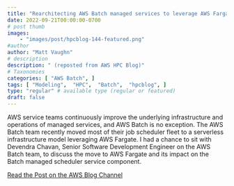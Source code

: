 ```yaml
---
title: "Rearchitecting AWS Batch managed services to leverage AWS Fargate"
date: 2022-09-21T00:00:00-0700
# post thumb
images:
    - "images/post/hpcblog-144-featured.png"
#author
author: "Matt Vaughn"
# description
description: " (reposted from AWS HPC Blog)"
# Taxonomies
categories: [ "AWS Batch", ]
tags: [ "Modeling",  "HPC",  "Batch",  "hpcblog", ]
type: "regular" # available type (regular or featured)
draft: false
---
```


AWS service teams continuously improve the underlying infrastructure and operations of managed services, and AWS Batch is no exception. The AWS Batch team recently moved most of their job scheduler fleet to a serverless infrastructure model leveraging AWS Fargate. I had a chance to sit with Devendra Chavan, Senior Software Development Engineer on the AWS Batch team, to discuss the move to AWS Fargate and its impact on the Batch managed scheduler service component.

<a href="https://aws.amazon.com/blogs/hpc/rearchitecting-aws-batch-managed-services-to-leverage-aws-fargate/" class="btn btn-primary btn-lg active" role="button" aria-pressed="true" style="margin-top: 8px;">Read the Post on the AWS Blog Channel</a>